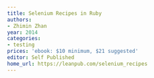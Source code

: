```yaml
---
title: Selenium Recipes in Ruby
authors:
- Zhimin Zhan
year: 2014
categories:
- testing
prices: 'ebook: $10 minimum, $21 suggested'
editor: Self Published
home_url: https://leanpub.com/selenium_recipes
---
```

